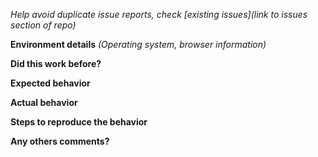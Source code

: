 *Help avoid duplicate issue reports, check [existing issues](link to issues section of repo)*

**Environment details**
*(Operating system, browser information)*


**Did this work before?**


**Expected behavior**


**Actual behavior**


**Steps to reproduce the behavior**


**Any others comments?**
